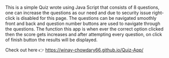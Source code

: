 This is a simple Quiz wrote using Java Script that consists of 8 questions, one can increase the questions as our need and due to security issue right-click is disabled for this page. The questions can be navigated smoothly front and back and question number buttons are used to navigate through the questions. The function this app is when ever the correct option clicked then the score gets increases and after attempting every question, on click of finish button the results will be displayed.

Check out here 👉
    https://winay-chowdary66.github.io/Quiz-App/ 
